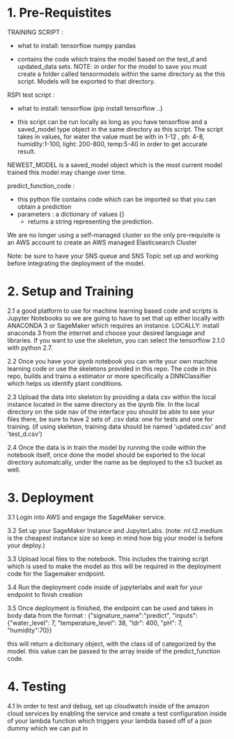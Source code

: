 <h1> 1. Pre-Requistites </h1>

TRAINING SCRIPT : 
 - what to install:
   tensorflow
   numpy
   pandas 
  
 - contains the code which trains the model based on the test_d and updated_data sets. NOTE: in order for the model to save you must create a folder called tensormodels within the same directory as the this script. Models will be exported to that directory. 

 RSPI test script : 
 - what to install:
   tensorflow (pip install tensorflow ..)

 - this script can be run locally as long as you have tensorflow and a saved_model type object in the same directory as this script. The script takes in values, for water the value must be with in 1-12 , ph: 4-8, humidity:1-100, light: 200-800, temp:5-40 in order to get accurate result. 

 NEWEST_MODEL is a saved_model object which is the most current model trained this model may change over time. 

 predict_function_code :
  - this python file contains code which can be imported so that you can obtain a prediction
  - parameters : a dictionary of values {}
    - returns a string representing the prediction.

We are no longer using a self-managed cluster so the only pre-requisite is an AWS account to create an AWS managed Elasticsearch Cluster

Note: be sure to have your SNS queue and SNS Topic set up and working before integrating the deployment of the model.


<h1> 2. Setup and Training </h1>

2.1 a good platform to use for machine learning based code and scripts is Jupyter Notebooks so we are going to have to set that up either locally with ANACONDA 3 or SageMaker which requires an instance. LOCALLY: install anaconda 3 from the internet and choose your desired language and libraries. If you want to use the skeleton, you can select the tensorflow 2.1.0 with python 2.7.

2.2 Once you have your ipynb notebook you can write your own machine learning code or use the skeletons provided in this repo.
The code in this repo, builds and trains a estimator or more specifically a DNNClassifier which helps us identify plant conditions.

2.3 Upload the data into skeleton by providing a data csv within the local instance located in the same directory as the ipynb file.
In the local directory on the side nav of the interface you should be able to see your files there, be sure to have 2 sets of .csv data: one for tests and one for training. (if using skeleton, training data should be named 'updated.csv' and 'test_d.csv')

2.4 Once the data is in train the model by running the code within the notebook itself, once done the model should be exported to the local directory automatcally, under the name as be deployed to the s3 bucket as well.

<h1>3. Deployment </h1>

3.1 Login into AWS and engage the SageMaker service.
   
3.2 Set up your SageMaker Instance and JupyterLabs. (note: ml.t2.medium is the cheapest instance size so keep in mind how big your model is before your deploy.)

3.3 Upload local files to the notebook. This includes the training script which is used to make the model as this will be required in the deployment code for the Sagemaker endpoint. 

3.4 Run the deployment code inside of jupyterlabs and wait for your endpoint to finish creation

3.5 Once deployment is finished, the endpoint can be used and takes in body data from the format : 
{"signature_name":"predict", "inputs":{"water_level": 7, "temperature_level": 38, "ldr": 400, "pH": 7, "humidity":70}}

this will return a dictionary object, with the class id of categorized by the model. this value can be passed to the array inside of 
the predict_function code. 


<h1> 4. Testing </h1>

4.1 In order to test and debug, set up cloudwatch inside of the amazon cloud services by enabling the service
and create a test configuration inside of your lambda function which triggers your lambda based off of a json dummy which we can put in
